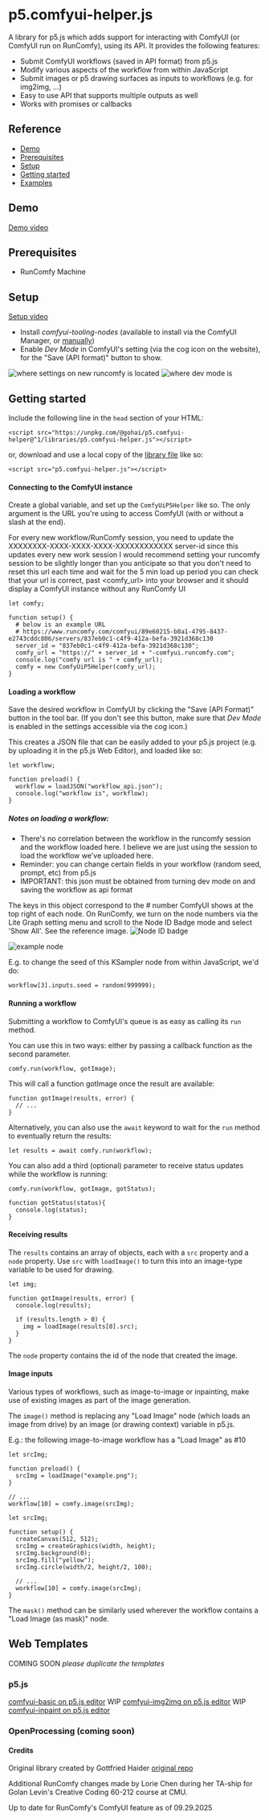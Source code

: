 # p5.comfyui-helper.js

A library for p5.js which adds support for interacting with ComfyUI (or ComfyUI run on RunComfy), using its API. It provides the following features:

* Submit ComfyUI workflows (saved in API format) from p5.js
* Modify various aspects of the workflow from within JavaScript
* Submit images or p5 drawing surfaces as inputs to workflows (e.g. for img2img, ...)
* Easy to use API that supports multiple outputs as well
* Works with promises or callbacks

## Reference

- [Demo](#demo)
- [Prerequisites](#prerequisites)
- [Setup](#setup)
- [Getting started](#getting-started)
- [Examples](examples/)

## Demo

[Demo video](https://drive.google.com/file/d/1PmOk6OqwHU_6oGd50JQBHdjLdV_oLrdt/view?usp=sharing)

## Prerequisites

* RunComfy Machine

## Setup

[Setup video](https://drive.google.com/file/d/16InuWI4nJpyUtFGbS6dUBLVXZadqM_OS/view?usp=drive_link)

* Install _comfyui-tooling-nodes_ (available to install via the ComfyUI Manager, or [manually](https://github.com/Acly/comfyui-tooling-nodes?tab=readme-ov-file#installation))
* Enable _Dev Mode_ in ComfyUI's setting (via the cog icon on the website), for the "Save (API format)" button to show.

![where settings on new runcomfy is located](doc/where_settings_runcomfy.png)
![where dev mode is](doc/where_dev_mode_runcomfy.png)

## Getting started

Include the following line in the `head` section of your HTML:
```
<script src="https://unpkg.com/@gohai/p5.comfyui-helper@^1/libraries/p5.comfyui-helper.js"></script>
```

or, download and use a local copy of the [library file](https://github.com/gohai/p5.comfyui-helper/blob/main/libraries/p5.comfyui-helper.js) like so:

```
<script src="p5.comfyui-helper.js"></script>
```

#### Connecting to the ComfyUI instance

Create a global variable, and set up the `ComfyUiP5Helper` like so. The only argument is the URL you're using to access ComfyUI (with or without a slash at the end).


For every new workflow/RunComfy session, you need to update the XXXXXXXX-XXXX-XXXX-XXXX-XXXXXXXXXXXX server-id since this updates every new work session
I would recommend setting your runcomfy session to be slightly longer than you anticipate so that you don't need to reset this url each time and wait for the 5 min load up period you can check that your url is correct, past <comfy_url> into your browser and it should display a ComfyUI instance without any RunComfy UI

```
let comfy;

function setup() {
  # below is an example URL
  # https://www.runcomfy.com/comfyui/89e60215-b0a1-4795-8437-e2743cddc806/servers/837eb0c1-c4f9-412a-befa-3921d368c130
  server_id = "837eb0c1-c4f9-412a-befa-3921d368c130";
  comfy_url = "https://" + server_id + "-comfyui.runcomfy.com";
  console.log("comfy url is " + comfy_url);
  comfy = new ComfyUiP5Helper(comfy_url); 
}
```

#### Loading a workflow

Save the desired workflow in ComfyUI by clicking the "Save (API Format)" button in the tool bar. (If you don't see this button, make sure that _Dev Mode_ is enabled in the settings accessible via the cog icon.)

This creates a JSON file that can be easily added to your p5.js project (e.g. by uploading it in the p5.js Web Editor), and loaded like so:

```
let workflow;

function preload() {
  workflow = loadJSON("workflow_api.json");
  console.log("workflow is", workflow);
}
```

##### Notes on loading a workflow:
- There's no correlation between the workflow in the runcomfy session and the workflow loaded here. I believe we are just using the session to load the workflow we've uploaded here. 
- Reminder: you can change certain fields in your workflow (random seed, prompt, etc) from p5.js
- IMPORTANT: this json must be obtained from turning dev mode on and saving the workflow as api format


The keys in this object correspond to the _#_ number ComfyUI shows at the top right of each node.
On RunComfy, we turn on the node numbers via the Lite Graph setting menu and scroll to the Node ID Badge mode and select 'Show All'. See the reference image.
![Node ID badge](doc/where_node_id_badge_runcomfy.png)

![example node](doc/example_node.png)

E.g. to change the seed of this KSampler node from within JavaScript, we'd do:

```
workflow[3].inputs.seed = random(999999);
```

#### Running a workflow

Submitting a workflow to ComfyUI's queue is as easy as calling its `run` method.

You can use this in two ways: either by passing a callback function as the second parameter.

```
comfy.run(workflow, gotImage);
```

This will call a function gotImage once the result are available:

```
function gotImage(results, error) {
  // ...
}
```

Alternatively, you can also use the `await` keyword to wait for the `run` method to eventually return the results:

```
let results = await comfy.run(workflow);
```

You can also add a third (optional) parameter to receive status updates while the workflow is running:

```
comfy.run(workflow, gotImage, gotStatus);

function gotStatus(status){
  console.log(status);
}
```

#### Receiving results

The `results` contains an array of objects, each with a `src` property and a `node` property. Use `src` with `loadImage()` to turn this into an image-type variable to be used for drawing.

```
let img;

function gotImage(results, error) {
  console.log(results);

  if (results.length > 0) {
    img = loadImage(results[0].src);
  }
}
``` 

The `node` property contains the id of the node that created the image.

#### Image inputs

Various types of workflows, such as image-to-image or inpainting, make use of existing images as part of the image generation.

The `image()` method is replacing any "Load Image" node (which loads an image from drive) by an image (or drawing context) variable in p5.js.

E.g.: the following image-to-image workflow has a "Load Image" as #10

```
let srcImg;

function preload() {
  srcImg = loadImage("example.png");
}

// ...
workflow[10] = comfy.image(srcImg);
```

```
let srcImg;

function setup() {
  createCanvas(512, 512);
  srcImg = createGraphics(width, height);
  srcImg.background(0);
  srcImg.fill("yellow");
  srcImg.circle(width/2, height/2, 100);

  // ...
  workflow[10] = comfy.image(srcImg);
}
```

The `mask()` method can be similarly used wherever the workflow contains a "Load Image (as mask)" node.


## Web Templates
COMING SOON
*please duplicate the templates*
### p5.js
[comfyui-basic on p5.js editor](https://editor.p5js.org/loriechen333/sketches/DM99sXFz6)
WIP [comfyui-img2img on p5.js editor](https://editor.p5js.org/loriechen333/sketches/Ebnim8xcR)
WIP [comfyui-inpaint on p5.js editor](https://editor.p5js.org/loriechen333/sketches/LmKeEqXun)

### OpenProcessing (coming soon)



#### Credits
Original library created by Gottfried Haider [original repo](https://github.com/gohai/p5.comfyui-helper)

Additional RunComfy changes made by Lorie Chen during her TA-ship for Golan Levin's Creative Coding 60-212 course at CMU.

Up to date for RunComfy's ComfyUI feature as of 09.29.2025